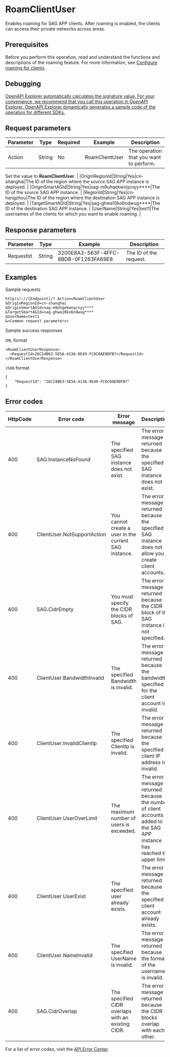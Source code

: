 # RoamClientUser

Enables roaming for SAG APP clients. After roaming is enabled, the clients can access their private networks across areas.

## Prerequisites

Before you perform this operation, read and understand the functions and descriptions of the roaming feature. For more information, see [Configure roaming for clients](~~177220~~).

## Debugging

[OpenAPI Explorer automatically calculates the signature value. For your convenience, we recommend that you call this operation in OpenAPI Explorer. OpenAPI Explorer dynamically generates a sample code of the operation for different SDKs.](https://api.aliyun.com/#product=Smartag&api=RoamClientUser&type=RPC&version=2018-03-13)

## Request parameters

|Parameter|Type|Required|Example|Description|
|---------|----|--------|-------|-----------|
|Action|String|No|RoamClientUser|The operation that you want to perform.

 Set the value to **RoamClientUser**. |
|OriginRegionId|String|Yes|cn-shanghai|The ID of the region where the source SAG APP instance is deployed. |
|OriginSmartAGId|String|Yes|sag-m9uhqekwnqcnyy\*\*\*\*|The ID of the source SAG APP instance. |
|RegionId|String|Yes|cn-hangzhou|The ID of the region where the destination SAG APP instance is deployed. |
|TargetSmartAGId|String|Yes|sag-ghwa10ko6ndwug\*\*\*\*|The ID of the destination SAG APP instance. |
|UserName|String|Yes|test1|The usernames of the clients for which you want to enable roaming. |

## Response parameters

|Parameter|Type|Example|Description|
|---------|----|-------|-----------|
|RequestId|String|3200E8A3-563F-4FFC-8BDB-0F1263FA69E8|The ID of the request. |

## Examples

Sample requests

```
http(s)://[Endpoint]/? Action=RoamClientUser
&OriginRegionId=cn-shanghai
&OriginSmartAGId=sag-m9uhqekwnqcnyy****
&TargetSmartAGId=sag-ghwa10ko6ndwug****
&UserName=test1
&<Common request parameters>
```

Sample success responses

`XML` format

```
<RoamClientUserResponse>
  <RequestId>26C24B63-5E5A-413A-9E49-FC0C0AE9DFB7</RequestId>
</RoamClientUserResponse>
```

`JSON` format

```
{
	"RequestId": "26C24B63-5E5A-413A-9E49-FC0C0AE9DFB7"
}
```

## Error codes

|HttpCode|Error code|Error message|Description|
|--------|----------|-------------|-----------|
|400|SAG.InstanceNoFound|The specified SAG instance does not exist.|The error message returned because the specified SAG instance does not exist.|
|400|ClientUser.NotSupportAction|You cannot create a user in the current SAG instance.|The error message returned because the specified SAG instance does not allow you to create client accounts.|
|400|SAG.CidrEmpty|You must specify the CIDR blocks of SAG.|The error message returned because the CIDR block of the SAG instance is not specified.|
|400|ClientUser.BandwidthInvalid|The specified Bandwidth is invalid.|The error message returned because the bandwidth specified for the client account is invalid.|
|400|ClientUser.InvalidClientIp|The specified ClientIp is invalid.|The error message returned because the specified client IP address is invalid.|
|400|ClientUser.UserOverLimit|The maximum number of users is exceeded.|The error message returned because the number of client accounts added to the SAG APP instance has reached the upper limit.|
|400|ClientUser.UserExist|The specified user already exists.|The error message returned because the specified client account already exists.|
|400|ClientUser.NameInvalid|The specified UserName is invalid.|The error message returned because the format of the username is invalid.|
|400|SAG.CidrOverlap|The specified CIDR overlaps with an existing CIDR.|The error message returned because the CIDR blocks overlap with each other.|

For a list of error codes, visit the [API Error Center](https://error-center.alibabacloud.com/status/product/Smartag).

